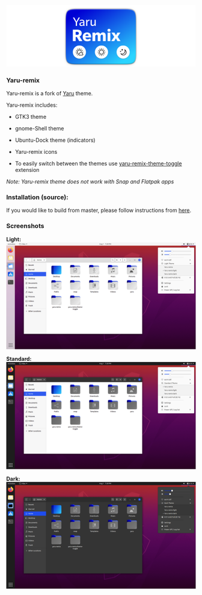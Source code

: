 ![logo](screenshots/yaru-remix.png)
### Yaru-remix
Yaru-remix is a fork of [Yaru](https://github.com/ubuntu/yaru) theme.

Yaru-remix includes:
- GTK3 theme
- gnome-Shell theme
- Ubuntu-Dock theme (indicators)
- Yaru-remix icons

- To easily switch between the themes use [yaru-remix-theme-toggle](https://github.com/Muqtxdir/yaru-remix-theme-toggle) extension
 
*Note: Yaru-remix theme does not work with Snap and Flatpak apps*


### Installation (source):
If you would like to build from master, please follow instructions from [here](source.md).

### Screenshots
**Light:**
![light](screenshots/light.png)

**Standard:**
![standard](screenshots/default.png)

**Dark:**
![dark](screenshots/dark.png)

